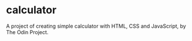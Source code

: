 # calculator
A project of creating simple calculator with HTML, CSS and JavaScript, by The Odin Project.
